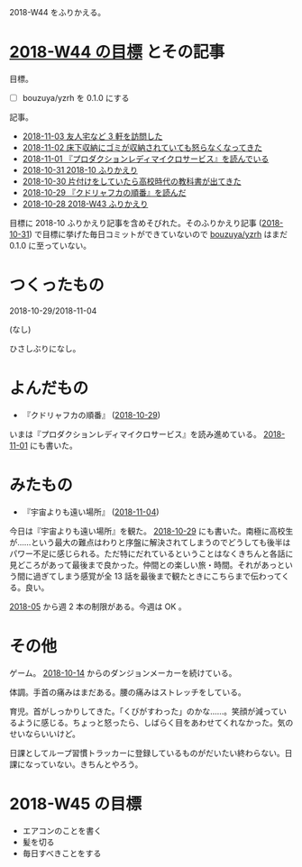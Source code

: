 2018-W44 をふりかえる。

# [2018-W44 の目標][2018-10-28] とその記事

目標。

- [ ] bouzuya/yzrh を 0.1.0 にする

記事。

- [2018-11-03 友人宅など 3 軒を訪問した][2018-11-03]
- [2018-11-02 床下収納にゴミが収納されていても怒らなくなってきた][2018-11-02]
- [2018-11-01 『プロダクションレディマイクロサービス』を読んでいる][2018-11-01]
- [2018-10-31 2018-10 ふりかえり][2018-10-31]
- [2018-10-30 片付けをしていたら高校時代の教科書が出てきた][2018-10-30]
- [2018-10-29 『クドリャフカの順番』を読んだ][2018-10-29]
- [2018-10-28 2018-W43 ふりかえり][2018-10-28]

目標に 2018-10 ふりかえり記事を含めそびれた。そのふりかえり記事 ([2018-10-31][]) で目標に挙げた毎日コミットができていないので [bouzuya/yzrh][] はまだ 0.1.0 に至っていない。

# つくったもの

2018-10-29/2018-11-04

(なし)

ひさしぶりになし。

# よんだもの

- 『クドリャフカの順番』 ([2018-10-29][])

いまは『プロダクションレディマイクロサービス』を読み進めている。 [2018-11-01][] にも書いた。

# みたもの

- 『宇宙よりも遠い場所』 ([2018-11-04][])

今日は『宇宙よりも遠い場所』を観た。 [2018-10-29][] にも書いた。南極に高校生が……という最大の難点はわりと序盤に解決されてしまうのでどうしても後半はパワー不足に感じられる。ただ特にだれているということはなくきちんと各話に見どころがあって最後まで良かった。仲間との楽しい旅・時間。それがあっという間に過ぎてしまう感覚が全 13 話を最後まで観たときにこちらまで伝わってくる。良い。

[2018-05][2018-04-30] から週 2 本の制限がある。今週は OK 。

# その他

ゲーム。 [2018-10-14][] からのダンジョンメーカーを続けている。

体調。手首の痛みはまだある。腰の痛みはストレッチをしている。

育児。首がしっかりしてきた。「くびがすわった」のかな……。笑顔が減っているように感じる。ちょっと怒ったら、しばらく目をあわせてくれなかった。気のせいならいいけど。

日課としてループ習慣トラッカーに登録しているものがだいたい終わらない。日課になっていない。きちんとやろう。

# 2018-W45 の目標

- エアコンのことを書く
- 髪を切る
- 毎日すべきことをする

[2018-04-30]: https://blog.bouzuya.net/2018/04/30/
[2018-10-14]: https://blog.bouzuya.net/2018/10/14/
[2018-10-23]: https://blog.bouzuya.net/2018/10/23/
[2018-10-25]: https://blog.bouzuya.net/2018/10/25/
[2018-10-28]: https://blog.bouzuya.net/2018/10/28/
[2018-10-29]: https://blog.bouzuya.net/2018/10/29/
[2018-10-30]: https://blog.bouzuya.net/2018/10/30/
[2018-10-31]: https://blog.bouzuya.net/2018/10/31/
[2018-11-01]: https://blog.bouzuya.net/2018/11/01/
[2018-11-02]: https://blog.bouzuya.net/2018/11/02/
[2018-11-03]: https://blog.bouzuya.net/2018/11/03/
[2018-11-04]: https://blog.bouzuya.net/2018/11/04/
[bouzuya/yzrh]: https://github.com/bouzuya/yzrh
